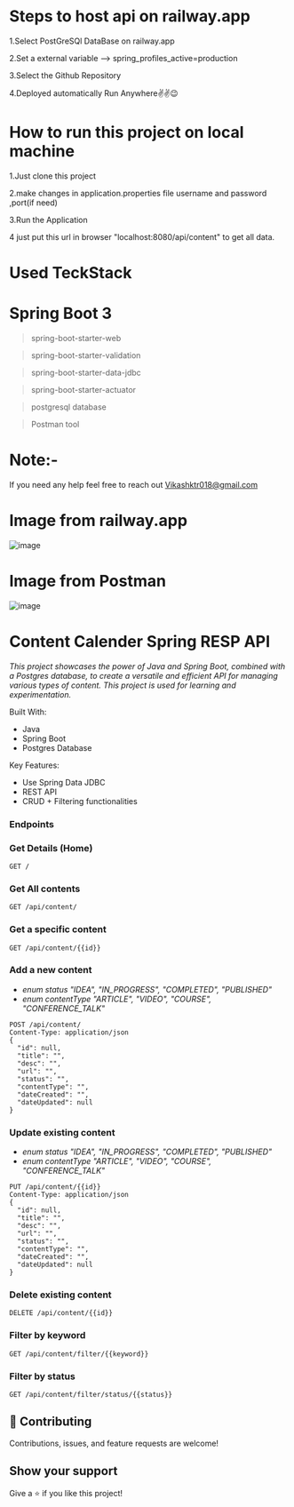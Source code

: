 # Steps to host api on railway.app 


1.Select PostGreSQl DataBase on railway.app

2.Set a external variable --> spring_profiles_active=production

3.Select the Github Repository

4.Deployed automatically  Run Anywhere✌️✌️😉

# How to run this project on local machine

1.Just clone this project

2.make changes in application.properties file username and password ,port(if need)

3.Run the Application 

4 just put this url in browser "localhost:8080/api/content"  to get all data.

# Used TeckStack
Spring Boot 3
============
> spring-boot-starter-web

> spring-boot-starter-validation

> spring-boot-starter-data-jdbc

> spring-boot-starter-actuator

> postgresql database

> Postman tool

# Note:-
If you need any help feel free to reach out Vikashktr018@gmail.com
 
# Image from railway.app

![image](https://github.com/Vikashkatiyar/content-calendar/assets/89769715/d8d79ce0-8d57-443b-a57f-c4c7a6965895)

# Image from Postman

![image](https://github.com/Vikashkatiyar/content-calendar/assets/89769715/a386f392-b32c-4a6f-8bde-ce3396cb801d)


# Content Calender Spring RESP API

_This project showcases the power of Java and Spring Boot, 
combined with a Postgres database, to create a versatile 
and efficient API for managing various types of content.
This project is used for learning and experimentation._

Built With:

- Java
- Spring Boot
- Postgres Database

Key Features:

- Use Spring Data JDBC
- REST API
- CRUD + Filtering functionalities

### Endpoints

### Get Details (Home)
```http request
GET /
```

### Get All contents
```http request
GET /api/content/
```

### Get a specific content
```http request
GET /api/content/{{id}}
```

### Add a new content

- _enum status  "IDEA", "IN_PROGRESS", "COMPLETED", "PUBLISHED"_
- _enum contentType "ARTICLE", "VIDEO", "COURSE", "CONFERENCE_TALK"_
```http request
POST /api/content/
Content-Type: application/json
{
  "id": null,
  "title": "",
  "desc": "",
  "url": "",
  "status": "",
  "contentType": "",
  "dateCreated": "",
  "dateUpdated": null
}
```

### Update existing content

- _enum status  "IDEA", "IN_PROGRESS", "COMPLETED", "PUBLISHED"_
- _enum contentType "ARTICLE", "VIDEO", "COURSE", "CONFERENCE_TALK"_
```http request
PUT /api/content/{{id}}
Content-Type: application/json
{
  "id": null,
  "title": "",
  "desc": "",
  "url": "",
  "status": "",
  "contentType": "",
  "dateCreated": "",
  "dateUpdated": null
}
```

### Delete existing content
```http request
DELETE /api/content/{{id}}
```

### Filter by keyword
```http request
GET /api/content/filter/{{keyword}}
```

### Filter by status
```http request
GET /api/content/filter/status/{{status}}
```

## 🤝 Contributing

Contributions, issues, and feature requests are welcome!

## Show your support

Give a ⭐️ if you like this project!




